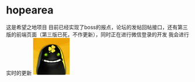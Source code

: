 # hopearea
这是希望之地项目
目前已经实现了boss的报点，论坛的发帖回帖接口，还有第三版的前端页面（第三版已死，不作更新），同时正在进行微信登录的开发
我会进行实时的更新
![image](https://github.com/Dire16/hopearea/blob/master/images/common_96_icon.jpg)
